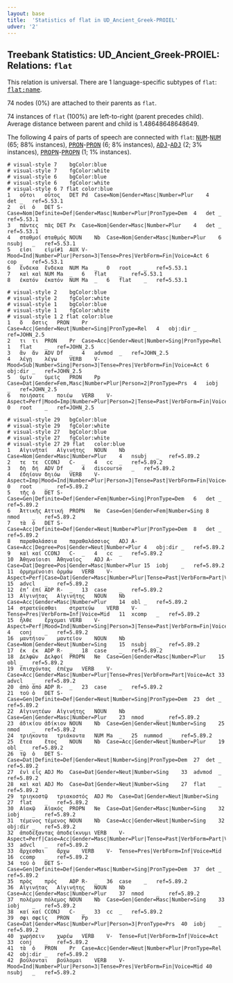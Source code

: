 ```yaml
---
layout: base
title:  'Statistics of flat in UD_Ancient_Greek-PROIEL'
udver: '2'
---
```


## Treebank Statistics: UD_Ancient_Greek-PROIEL: Relations: `flat`

This relation is universal.
There are 1 language-specific subtypes of `flat`: <tt><a href="grc_proiel-dep-flat-name.html">flat:name</a></tt>.

74 nodes (0%) are attached to their parents as `flat`.

74 instances of `flat` (100%) are left-to-right (parent precedes child).
Average distance between parent and child is 1.48648648648649.

The following 4 pairs of parts of speech are connected with `flat`: <tt><a href="grc_proiel-pos-NUM.html">NUM</a></tt>-<tt><a href="grc_proiel-pos-NUM.html">NUM</a></tt> (65; 88% instances), <tt><a href="grc_proiel-pos-PRON.html">PRON</a></tt>-<tt><a href="grc_proiel-pos-PRON.html">PRON</a></tt> (6; 8% instances), <tt><a href="grc_proiel-pos-ADJ.html">ADJ</a></tt>-<tt><a href="grc_proiel-pos-ADJ.html">ADJ</a></tt> (2; 3% instances), <tt><a href="grc_proiel-pos-PROPN.html">PROPN</a></tt>-<tt><a href="grc_proiel-pos-PROPN.html">PROPN</a></tt> (1; 1% instances).


~~~ conllu
# visual-style 7	bgColor:blue
# visual-style 7	fgColor:white
# visual-style 6	bgColor:blue
# visual-style 6	fgColor:white
# visual-style 6 7 flat	color:blue
1	οὗτοι	οὗτος	DET	Pd	Case=Nom|Gender=Masc|Number=Plur	4	det	_	ref=5.53.1
2	οἱ	ὁ	DET	S-	Case=Nom|Definite=Def|Gender=Masc|Number=Plur|PronType=Dem	4	det	_	ref=5.53.1
3	πάντες	πᾶς	DET	Px	Case=Nom|Gender=Masc|Number=Plur	4	det	_	ref=5.53.1
4	σταθμοί	σταθμός	NOUN	Nb	Case=Nom|Gender=Masc|Number=Plur	6	nsubj	_	ref=5.53.1
5	εἰσι	εἰμί#1	AUX	V-	Mood=Ind|Number=Plur|Person=3|Tense=Pres|VerbForm=Fin|Voice=Act	6	cop	_	ref=5.53.1
6	ἕνδεκα	ἕνδεκα	NUM	Ma	_	0	root	_	ref=5.53.1
7	καὶ	καὶ	NUM	Ma	_	6	flat	_	ref=5.53.1
8	ἑκατόν	ἑκατόν	NUM	Ma	_	6	flat	_	ref=5.53.1

~~~


~~~ conllu
# visual-style 2	bgColor:blue
# visual-style 2	fgColor:white
# visual-style 1	bgColor:blue
# visual-style 1	fgColor:white
# visual-style 1 2 flat	color:blue
1	ὅ	ὅστις	PRON	Pr	Case=Acc|Gender=Neut|Number=Sing|PronType=Rel	4	obj:dir	_	ref=JOHN_2.5
2	τι	τι	PRON	Pr	Case=Acc|Gender=Neut|Number=Sing|PronType=Rel	1	flat	_	ref=JOHN_2.5
3	ἂν	ἄν	ADV	Df	_	4	advmod	_	ref=JOHN_2.5
4	λέγῃ	λέγω	VERB	V-	Mood=Sub|Number=Sing|Person=3|Tense=Pres|VerbForm=Fin|Voice=Act	6	obj:dir	_	ref=JOHN_2.5
5	ὑμῖν	ὑμεῖς	PRON	Pp	Case=Dat|Gender=Fem,Masc|Number=Plur|Person=2|PronType=Prs	4	iobj	_	ref=JOHN_2.5
6	ποιήσατε	ποιέω	VERB	V-	Aspect=Perf|Mood=Imp|Number=Plur|Person=2|Tense=Past|VerbForm=Fin|Voice=Act	0	root	_	ref=JOHN_2.5

~~~


~~~ conllu
# visual-style 29	bgColor:blue
# visual-style 29	fgColor:white
# visual-style 27	bgColor:blue
# visual-style 27	fgColor:white
# visual-style 27 29 flat	color:blue
1	Αἰγινῆταί	Αἰγινήτης	NOUN	Nb	Case=Nom|Gender=Masc|Number=Plur	4	nsubj	_	ref=5.89.2
2	τε	τε	CCONJ	C-	_	4	cc	_	ref=5.89.2
3	δὴ	δή	ADV	Df	_	4	discourse	_	ref=5.89.2
4	ἐδηίουν	δηιόω	VERB	V-	Aspect=Imp|Mood=Ind|Number=Plur|Person=3|Tense=Past|VerbForm=Fin|Voice=Act	0	root	_	ref=5.89.2
5	τῆς	ὁ	DET	S-	Case=Gen|Definite=Def|Gender=Fem|Number=Sing|PronType=Dem	6	det	_	ref=5.89.2
6	Ἀττικῆς	Αττική	PROPN	Ne	Case=Gen|Gender=Fem|Number=Sing	8	nmod	_	ref=5.89.2
7	τὰ	ὁ	DET	S-	Case=Acc|Definite=Def|Gender=Neut|Number=Plur|PronType=Dem	8	det	_	ref=5.89.2
8	παραθαλάσσια	παραθαλάσσιος	ADJ	A-	Case=Acc|Degree=Pos|Gender=Neut|Number=Plur	4	obj:dir	_	ref=5.89.2
9	καὶ	καί	CCONJ	C-	_	4	cc	_	ref=5.89.2
10	Ἀθηναίοισι	Ἀθηναῖος	ADJ	A-	Case=Dat|Degree=Pos|Gender=Masc|Number=Plur	15	iobj	_	ref=5.89.2
11	ὁρμημένοισι	ὁρμάω	VERB	V-	Aspect=Perf|Case=Dat|Gender=Masc|Number=Plur|Tense=Past|VerbForm=Part|Voice=Mid	15	advcl	_	ref=5.89.2
12	ἐπ’	ἐπί	ADP	R-	_	13	case	_	ref=5.89.2
13	Αἰγινήτας	Αἰγινήτης	NOUN	Nb	Case=Acc|Gender=Masc|Number=Plur	14	obl	_	ref=5.89.2
14	στρατεύεσθαι	στρατεύω	VERB	V-	Tense=Pres|VerbForm=Inf|Voice=Mid	11	xcomp	_	ref=5.89.2
15	ἦλθε	ἔρχομαι	VERB	V-	Aspect=Perf|Mood=Ind|Number=Sing|Person=3|Tense=Past|VerbForm=Fin|Voice=Act	4	conj	_	ref=5.89.2
16	μαντήιον	μαντεῖον	NOUN	Nb	Case=Nom|Gender=Neut|Number=Sing	15	nsubj	_	ref=5.89.2
17	ἐκ	ἐκ	ADP	R-	_	18	case	_	ref=5.89.2
18	Δελφῶν	Δελφοί	PROPN	Ne	Case=Gen|Gender=Masc|Number=Plur	15	obl	_	ref=5.89.2
19	ἐπισχόντας	ἐπέχω	VERB	V-	Case=Acc|Gender=Masc|Number=Plur|Tense=Pres|VerbForm=Part|Voice=Act	33	advcl	_	ref=5.89.2
20	ἀπὸ	ἀπό	ADP	R-	_	23	case	_	ref=5.89.2
21	τοῦ	ὁ	DET	S-	Case=Gen|Definite=Def|Gender=Neut|Number=Sing|PronType=Dem	23	det	_	ref=5.89.2
22	Αἰγινητέων	Αἰγινήτης	NOUN	Nb	Case=Gen|Gender=Masc|Number=Plur	23	nmod	_	ref=5.89.2
23	ἀδικίου	ἀδίκιον	NOUN	Nb	Case=Gen|Gender=Neut|Number=Sing	25	nmod	_	ref=5.89.2
24	τριήκοντα	τριάκοντα	NUM	Ma	_	25	nummod	_	ref=5.89.2
25	ἔτεα	ἔτος	NOUN	Nb	Case=Acc|Gender=Neut|Number=Plur	19	obl	_	ref=5.89.2
26	τῷ	ὁ	DET	S-	Case=Dat|Definite=Def|Gender=Neut|Number=Sing|PronType=Dem	27	det	_	ref=5.89.2
27	ἑνὶ	εἷς	ADJ	Mo	Case=Dat|Gender=Neut|Number=Sing	33	advmod	_	ref=5.89.2
28	καὶ	καὶ	ADJ	Mo	Case=Dat|Gender=Neut|Number=Sing	27	flat	_	ref=5.89.2
29	τριηκοστῷ	τριακοστός	ADJ	Mo	Case=Dat|Gender=Neut|Number=Sing	27	flat	_	ref=5.89.2
30	Αἰακῷ	Αἰακός	PROPN	Ne	Case=Dat|Gender=Masc|Number=Sing	32	iobj	_	ref=5.89.2
31	τέμενος	τέμενος	NOUN	Nb	Case=Acc|Gender=Neut|Number=Sing	32	obj:dir	_	ref=5.89.2
32	ἀποδέξαντας	ἀποδείκνυμι	VERB	V-	Aspect=Perf|Case=Acc|Gender=Masc|Number=Plur|Tense=Past|VerbForm=Part|Voice=Act	33	advcl	_	ref=5.89.2
33	ἄρχεσθαι	ἄρχω	VERB	V-	Tense=Pres|VerbForm=Inf|Voice=Mid	16	ccomp	_	ref=5.89.2
34	τοῦ	ὁ	DET	S-	Case=Gen|Definite=Def|Gender=Masc|Number=Sing|PronType=Dem	37	det	_	ref=5.89.2
35	πρὸς	πρός	ADP	R-	_	36	case	_	ref=5.89.2
36	Αἰγινήτας	Αἰγινήτης	NOUN	Nb	Case=Acc|Gender=Masc|Number=Plur	37	nmod	_	ref=5.89.2
37	πολέμου	πόλεμος	NOUN	Nb	Case=Gen|Gender=Masc|Number=Sing	33	iobj	_	ref=5.89.2
38	καί	καί	CCONJ	C-	_	33	cc	_	ref=5.89.2
39	σφι	σφεῖς	PRON	Pp	Case=Dat|Gender=Masc|Number=Plur|Person=3|PronType=Prs	40	iobj	_	ref=5.89.2
40	χωρήσειν	χωρέω	VERB	V-	Tense=Fut|VerbForm=Inf|Voice=Act	33	conj	_	ref=5.89.2
41	τὰ	ὁ	PRON	Pr	Case=Acc|Gender=Neut|Number=Plur|PronType=Rel	42	obj:dir	_	ref=5.89.2
42	βούλονται	βούλομαι	VERB	V-	Mood=Ind|Number=Plur|Person=3|Tense=Pres|VerbForm=Fin|Voice=Mid	40	nsubj	_	ref=5.89.2

~~~


